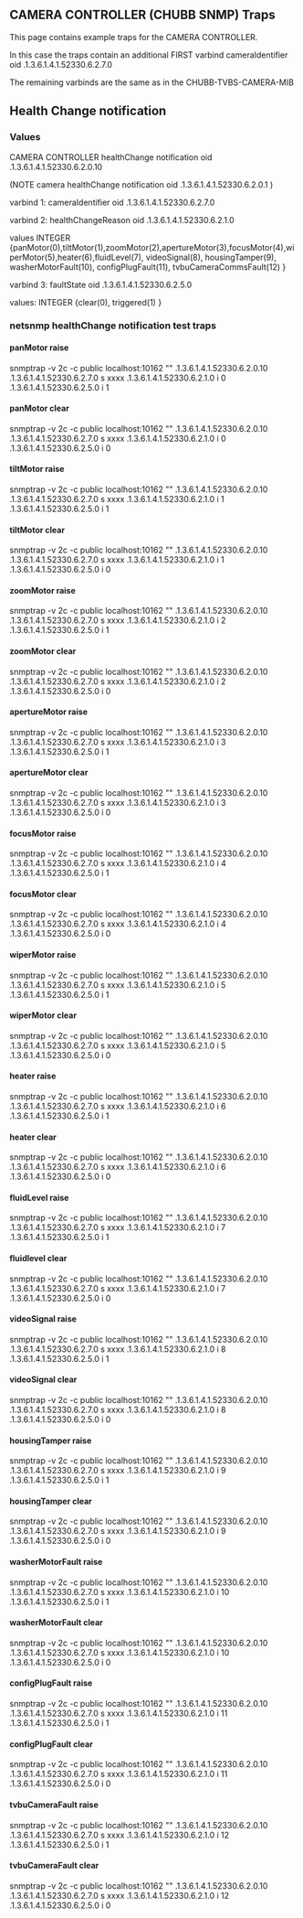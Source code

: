
## CAMERA CONTROLLER (CHUBB SNMP) Traps
This page contains example traps for the CAMERA CONTROLLER.

In this case the traps contain an additional FIRST varbind cameraIdentifier oid .1.3.6.1.4.1.52330.6.2.7.0

The remaining varbinds are the same as in the CHUBB-TVBS-CAMERA-MIB


## Health Change notification

### Values
CAMERA CONTROLLER healthChange notification  oid .1.3.6.1.4.1.52330.6.2.0.10

(NOTE camera healthChange notification  oid .1.3.6.1.4.1.52330.6.2.0.1 )

varbind 1:  cameraIdentifier oid .1.3.6.1.4.1.52330.6.2.7.0

varbind 2:  healthChangeReason oid .1.3.6.1.4.1.52330.6.2.1.0

values  INTEGER {panMotor(0),tiltMotor(1),zoomMotor(2),apertureMotor(3),focusMotor(4),wiperMotor(5),heater(6),fluidLevel(7),
videoSignal(8), housingTamper(9), washerMotorFault(10), configPlugFault(11), tvbuCameraCommsFault(12) }

varbind 3: faultState oid .1.3.6.1.4.1.52330.6.2.5.0

values:  INTEGER {clear(0), triggered(1) }

### netsnmp healthChange notification test traps

#### panMotor raise
snmptrap -v 2c -c public localhost:10162 ""  .1.3.6.1.4.1.52330.6.2.0.10        .1.3.6.1.4.1.52330.6.2.7.0 s xxxx   .1.3.6.1.4.1.52330.6.2.1.0 i 0  .1.3.6.1.4.1.52330.6.2.5.0 i 1

#### panMotor clear
snmptrap -v 2c -c public localhost:10162 ""  .1.3.6.1.4.1.52330.6.2.0.10        .1.3.6.1.4.1.52330.6.2.7.0 s xxxx   .1.3.6.1.4.1.52330.6.2.1.0 i 0  .1.3.6.1.4.1.52330.6.2.5.0 i 0


#### tiltMotor raise
snmptrap -v 2c -c public localhost:10162 ""  .1.3.6.1.4.1.52330.6.2.0.10        .1.3.6.1.4.1.52330.6.2.7.0 s xxxx   .1.3.6.1.4.1.52330.6.2.1.0 i 1  .1.3.6.1.4.1.52330.6.2.5.0 i 1

#### tiltMotor clear
snmptrap -v 2c -c public localhost:10162 ""  .1.3.6.1.4.1.52330.6.2.0.10        .1.3.6.1.4.1.52330.6.2.7.0 s xxxx   .1.3.6.1.4.1.52330.6.2.1.0 i 1  .1.3.6.1.4.1.52330.6.2.5.0 i 0


#### zoomMotor raise
snmptrap -v 2c -c public localhost:10162 ""  .1.3.6.1.4.1.52330.6.2.0.10        .1.3.6.1.4.1.52330.6.2.7.0 s xxxx   .1.3.6.1.4.1.52330.6.2.1.0 i 2  .1.3.6.1.4.1.52330.6.2.5.0 i 1

#### zoomMotor clear
snmptrap -v 2c -c public localhost:10162 ""  .1.3.6.1.4.1.52330.6.2.0.10        .1.3.6.1.4.1.52330.6.2.7.0 s xxxx   .1.3.6.1.4.1.52330.6.2.1.0 i 2  .1.3.6.1.4.1.52330.6.2.5.0 i 0


#### apertureMotor raise
snmptrap -v 2c -c public localhost:10162 ""  .1.3.6.1.4.1.52330.6.2.0.10        .1.3.6.1.4.1.52330.6.2.7.0 s xxxx   .1.3.6.1.4.1.52330.6.2.1.0 i 3  .1.3.6.1.4.1.52330.6.2.5.0 i 1

#### apertureMotor clear
snmptrap -v 2c -c public localhost:10162 ""  .1.3.6.1.4.1.52330.6.2.0.10        .1.3.6.1.4.1.52330.6.2.7.0 s xxxx   .1.3.6.1.4.1.52330.6.2.1.0 i 3  .1.3.6.1.4.1.52330.6.2.5.0 i 0


#### focusMotor raise
snmptrap -v 2c -c public localhost:10162 ""  .1.3.6.1.4.1.52330.6.2.0.10        .1.3.6.1.4.1.52330.6.2.7.0 s xxxx   .1.3.6.1.4.1.52330.6.2.1.0 i 4  .1.3.6.1.4.1.52330.6.2.5.0 i 1

#### focusMotor clear
snmptrap -v 2c -c public localhost:10162 ""  .1.3.6.1.4.1.52330.6.2.0.10        .1.3.6.1.4.1.52330.6.2.7.0 s xxxx   .1.3.6.1.4.1.52330.6.2.1.0 i 4  .1.3.6.1.4.1.52330.6.2.5.0 i 0


#### wiperMotor raise
snmptrap -v 2c -c public localhost:10162 ""  .1.3.6.1.4.1.52330.6.2.0.10        .1.3.6.1.4.1.52330.6.2.7.0 s xxxx   .1.3.6.1.4.1.52330.6.2.1.0 i 5  .1.3.6.1.4.1.52330.6.2.5.0 i 1

#### wiperMotor clear
snmptrap -v 2c -c public localhost:10162 ""  .1.3.6.1.4.1.52330.6.2.0.10        .1.3.6.1.4.1.52330.6.2.7.0 s xxxx   .1.3.6.1.4.1.52330.6.2.1.0 i 5  .1.3.6.1.4.1.52330.6.2.5.0 i 0


#### heater raise
snmptrap -v 2c -c public localhost:10162 ""  .1.3.6.1.4.1.52330.6.2.0.10        .1.3.6.1.4.1.52330.6.2.7.0 s xxxx   .1.3.6.1.4.1.52330.6.2.1.0 i 6  .1.3.6.1.4.1.52330.6.2.5.0 i 1

#### heater clear
snmptrap -v 2c -c public localhost:10162 ""  .1.3.6.1.4.1.52330.6.2.0.10        .1.3.6.1.4.1.52330.6.2.7.0 s xxxx   .1.3.6.1.4.1.52330.6.2.1.0 i 6  .1.3.6.1.4.1.52330.6.2.5.0 i 0


#### fluidLevel raise
snmptrap -v 2c -c public localhost:10162 ""  .1.3.6.1.4.1.52330.6.2.0.10        .1.3.6.1.4.1.52330.6.2.7.0 s xxxx   .1.3.6.1.4.1.52330.6.2.1.0 i 7  .1.3.6.1.4.1.52330.6.2.5.0 i 1

#### fluidlevel clear
snmptrap -v 2c -c public localhost:10162 ""  .1.3.6.1.4.1.52330.6.2.0.10        .1.3.6.1.4.1.52330.6.2.7.0 s xxxx   .1.3.6.1.4.1.52330.6.2.1.0 i 7 .1.3.6.1.4.1.52330.6.2.5.0 i 0


#### videoSignal raise
snmptrap -v 2c -c public localhost:10162 ""  .1.3.6.1.4.1.52330.6.2.0.10        .1.3.6.1.4.1.52330.6.2.7.0 s xxxx   .1.3.6.1.4.1.52330.6.2.1.0 i 8  .1.3.6.1.4.1.52330.6.2.5.0 i 1

#### videoSignal clear
snmptrap -v 2c -c public localhost:10162 ""  .1.3.6.1.4.1.52330.6.2.0.10        .1.3.6.1.4.1.52330.6.2.7.0 s xxxx   .1.3.6.1.4.1.52330.6.2.1.0 i 8  .1.3.6.1.4.1.52330.6.2.5.0 i 0


#### housingTamper raise
snmptrap -v 2c -c public localhost:10162 ""  .1.3.6.1.4.1.52330.6.2.0.10        .1.3.6.1.4.1.52330.6.2.7.0 s xxxx   .1.3.6.1.4.1.52330.6.2.1.0 i 9  .1.3.6.1.4.1.52330.6.2.5.0 i 1

#### housingTamper clear
snmptrap -v 2c -c public localhost:10162 ""  .1.3.6.1.4.1.52330.6.2.0.10        .1.3.6.1.4.1.52330.6.2.7.0 s xxxx   .1.3.6.1.4.1.52330.6.2.1.0 i 9  .1.3.6.1.4.1.52330.6.2.5.0 i 0


#### washerMotorFault raise
snmptrap -v 2c -c public localhost:10162 ""  .1.3.6.1.4.1.52330.6.2.0.10        .1.3.6.1.4.1.52330.6.2.7.0 s xxxx   .1.3.6.1.4.1.52330.6.2.1.0 i 10  .1.3.6.1.4.1.52330.6.2.5.0 i 1

#### washerMotorFault clear
snmptrap -v 2c -c public localhost:10162 ""  .1.3.6.1.4.1.52330.6.2.0.10        .1.3.6.1.4.1.52330.6.2.7.0 s xxxx   .1.3.6.1.4.1.52330.6.2.1.0 i 10  .1.3.6.1.4.1.52330.6.2.5.0 i 0

 

#### configPlugFault raise
snmptrap -v 2c -c public localhost:10162 ""  .1.3.6.1.4.1.52330.6.2.0.10        .1.3.6.1.4.1.52330.6.2.7.0 s xxxx   .1.3.6.1.4.1.52330.6.2.1.0 i 11  .1.3.6.1.4.1.52330.6.2.5.0 i 1

#### configPlugFault clear
snmptrap -v 2c -c public localhost:10162 ""  .1.3.6.1.4.1.52330.6.2.0.10        .1.3.6.1.4.1.52330.6.2.7.0 s xxxx   .1.3.6.1.4.1.52330.6.2.1.0 i 11  .1.3.6.1.4.1.52330.6.2.5.0 i 0



#### tvbuCameraFault raise
snmptrap -v 2c -c public localhost:10162 ""  .1.3.6.1.4.1.52330.6.2.0.10        .1.3.6.1.4.1.52330.6.2.7.0 s xxxx   .1.3.6.1.4.1.52330.6.2.1.0 i 12  .1.3.6.1.4.1.52330.6.2.5.0 i 1

#### tvbuCameraFault clear
snmptrap -v 2c -c public localhost:10162 ""  .1.3.6.1.4.1.52330.6.2.0.10        .1.3.6.1.4.1.52330.6.2.7.0 s xxxx   .1.3.6.1.4.1.52330.6.2.1.0 i 12  .1.3.6.1.4.1.52330.6.2.5.0 i 0

